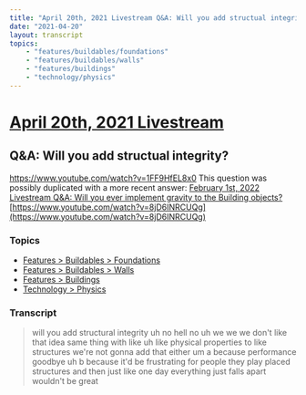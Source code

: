 ```yaml
---
title: "April 20th, 2021 Livestream Q&A: Will you add structual integrity?"
date: "2021-04-20"
layout: transcript
topics:
    - "features/buildables/foundations"
    - "features/buildables/walls"
    - "features/buildings"
    - "technology/physics"
---
```

# [April 20th, 2021 Livestream](../2021-04-20.md)
## Q&A: Will you add structual integrity?
https://www.youtube.com/watch?v=1FF9HfEL8x0
This question was possibly duplicated with a more recent answer: [February 1st, 2022 Livestream Q&A: Will you ever implement gravity to the Building objects?](./yt-8jD6INRCUQg.md) [https://www.youtube.com/watch?v=8jD6INRCUQg](https://www.youtube.com/watch?v=8jD6INRCUQg)


### Topics
* [Features > Buildables > Foundations](../topics/features/buildables/foundations.md)
* [Features > Buildables > Walls](../topics/features/buildables/walls.md)
* [Features > Buildings](../topics/features/buildings.md)
* [Technology > Physics](../topics/technology/physics.md)

### Transcript

> will you add structural integrity uh no hell no uh we we we don't like that idea same thing with like uh like physical properties to like structures we're not gonna add that either um a because performance goodbye uh b because it'd be frustrating for people they play placed structures and then just like one day everything just falls apart wouldn't be great
